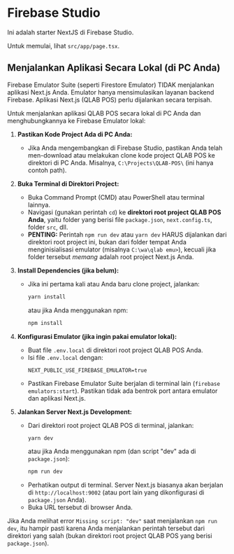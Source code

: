 
# Firebase Studio

Ini adalah starter NextJS di Firebase Studio.

Untuk memulai, lihat `src/app/page.tsx`.

## Menjalankan Aplikasi Secara Lokal (di PC Anda)

Firebase Emulator Suite (seperti Firestore Emulator) TIDAK menjalankan aplikasi Next.js Anda. Emulator hanya mensimulasikan layanan backend Firebase. Aplikasi Next.js (QLAB POS) perlu dijalankan secara terpisah.

Untuk menjalankan aplikasi QLAB POS secara lokal di PC Anda dan menghubungkannya ke Firebase Emulator lokal:

1.  **Pastikan Kode Project Ada di PC Anda:**
    *   Jika Anda mengembangkan di Firebase Studio, pastikan Anda telah men-download atau melakukan clone kode project QLAB POS ke direktori di PC Anda. Misalnya, `C:\Projects\QLAB-POS\` (ini hanya contoh path).

2.  **Buka Terminal di Direktori Project:**
    *   Buka Command Prompt (CMD) atau PowerShell atau terminal lainnya.
    *   Navigasi (gunakan perintah `cd`) ke **direktori root project QLAB POS Anda**, yaitu folder yang berisi file `package.json`, `next.config.ts`, folder `src`, dll.
    *   **PENTING:** Perintah `npm run dev` atau `yarn dev` HARUS dijalankan dari direktori root project ini, bukan dari folder tempat Anda menginisialisasi emulator (misalnya `C:\wa\qlab emu>`), kecuali jika folder tersebut *memang* adalah root project Next.js Anda.

3.  **Install Dependencies (jika belum):**
    *   Jika ini pertama kali atau Anda baru clone project, jalankan:
        ```bash
        yarn install
        ```
        atau jika Anda menggunakan npm:
        ```bash
        npm install
        ```

4.  **Konfigurasi Emulator (jika ingin pakai emulator lokal):**
    *   Buat file `.env.local` di direktori root project QLAB POS Anda.
    *   Isi file `.env.local` dengan:
        ```
        NEXT_PUBLIC_USE_FIREBASE_EMULATOR=true
        ```
    *   Pastikan Firebase Emulator Suite berjalan di terminal lain (`firebase emulators:start`). Pastikan tidak ada bentrok port antara emulator dan aplikasi Next.js.

5.  **Jalankan Server Next.js Development:**
    *   Dari direktori root project QLAB POS di terminal, jalankan:
        ```bash
        yarn dev
        ```
        atau jika Anda menggunakan npm (dan script "dev" ada di `package.json`):
        ```bash
        npm run dev
        ```
    *   Perhatikan output di terminal. Server Next.js biasanya akan berjalan di `http://localhost:9002` (atau port lain yang dikonfigurasi di `package.json` Anda).
    *   Buka URL tersebut di browser Anda.

Jika Anda melihat error `Missing script: "dev"` saat menjalankan `npm run dev`, itu hampir pasti karena Anda menjalankan perintah tersebut dari direktori yang salah (bukan direktori root project QLAB POS yang berisi `package.json`).
